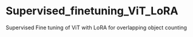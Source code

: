 # Supervised_finetuning_ViT_LoRA
Supervised Fine tuning of ViT with LoRA for overlapping object counting
